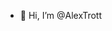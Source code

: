 - 👋 Hi, I’m @AlexTrott
<!---
- 👀 I’m interested in ...
- 🌱 I’m currently learning ...
- 💞️ I’m looking to collaborate on ...
- 📫 How to reach me ...


AlexTrott/AlexTrott is a ✨ special ✨ repository because its `README.md` (this file) appears on your GitHub profile.
You can click the Preview link to take a look at your changes.
--->

